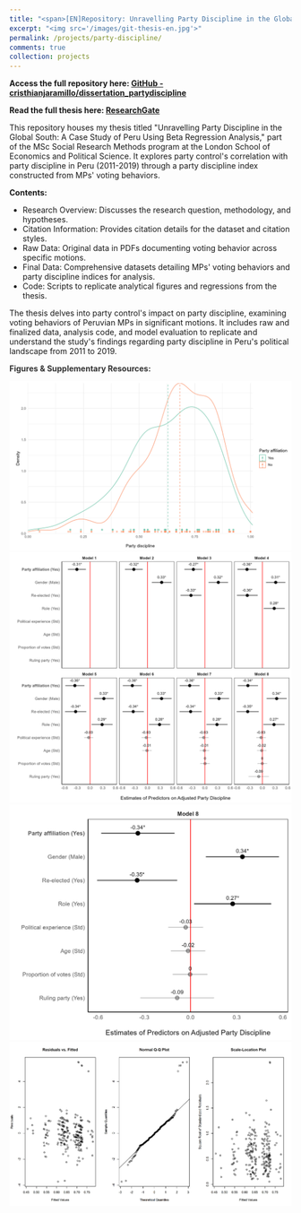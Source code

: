 ```yaml
---
title: "<span>[EN]Repository: Unravelling Party Discipline in the Global South: A Case Study of Peru Using Beta Regression Analysis</span>"
excerpt: "<img src='/images/git-thesis-en.jpg'>"
permalink: /projects/party-discipline/
comments: true
collection: projects
---
```


**Access the full repository here: [GitHub - cristhianjaramillo/dissertation_partydiscipline](https://github.com/cristhianjaramillo/dissertation_partydiscipline)**

**Read the full thesis here: [ResearchGate](https://www.researchgate.net/publication/384005189_Unravelling_Party_Discipline_in_the_Global_South_A_Case_Study_of_Peru_Using_Beta_Regression_Analysis)**

This repository houses my thesis titled "Unravelling Party Discipline in the Global South: A Case Study of Peru Using Beta Regression Analysis," part of the MSc Social Research Methods program at the London School of Economics and Political Science. It explores party control's correlation with party discipline in Peru (2011-2019) through a party discipline index constructed from MPs' voting behaviors.

**Contents:**

-   Research Overview: Discusses the research question, methodology, and hypotheses.
-   Citation Information: Provides citation details for the dataset and citation styles.
-   Raw Data: Original data in PDFs documenting voting behavior across specific motions.
-   Final Data: Comprehensive datasets detailing MPs' voting behaviors and party discipline indices for analysis.
-   Code: Scripts to replicate analytical figures and regressions from the thesis.

The thesis delves into party control's impact on party discipline, examining voting behaviors of Peruvian MPs in significant motions. It includes raw and finalized data, analysis code, and model evaluation to replicate and understand the study's findings regarding party discipline in Peru's political landscape from 2011 to 2019.

**<span style='color:#333333'>Figures & Supplementary Resources:</span>**

<img src="/images/density_plot.jpg"/>

<img src="/images/model_full.jpg"/>

<img src="/images/model8.jpg"/>

<img src="/images/evaluation.jpg"/>
